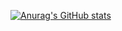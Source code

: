 [![Anurag's GitHub stats](https://github-readme-stats.vercel.app/api?username=dimitur2204&theme=light)](https://github.com/anuraghazra/github-readme-stats)
